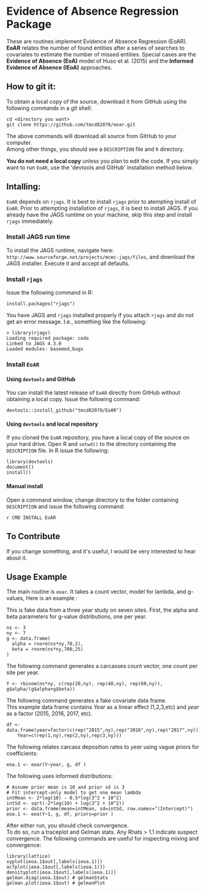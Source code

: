 # Evidence of Absence Regression Package

These are routines implement Evidence of Absence Regression (EoAR). 
**EoAR** relates the number of found entities after a series of
searches to covariates to estimate the number of missed entities. 
Special cases are 
the **Evidence of Absence (EoA)** model of Huso et al. (2015) and the
**Informed Evidence of Absence (IEoA)** approaches.

## How to git it:

To obtain a local copy of the source, download it from GitHub using the following 
commands in a git shell: 
```
cd <directory you want>  
git clone https://github.com/tmcd82070/eoar.git  
```

The above commands will download all source from GitHub to your computer.  
Among other things, 
you should see a `DESCRIPTION` file and `R` directory.  

**You do not need a local copy** unless you plan to edit the code.  If you 
simply want to run `EoAR`, use the 'devtools and GitHub' installation method below. 


## Intalling:

`EoAR` depends on `rjags`.  It is best to install `rjags` prior to 
atempting install of `EoAR`.  Prior to attempting installation of 
`rjags`, it is best to install JAGS.  If you already have the 
JAGS runtime on your machine, skip this step and install 
`rjags` immediately. 

### Install JAGS run time

To install the JAGS 
runtime, navigate here: 
`http://www.sourceforge.net/projects/mcmc-jags/files`, and 
download the JAGS installer. Execute it and accept all defaults. 

### Install `rjags`
Issue the following command in R:
```
install.packages("rjags")
```

You have JAGS and `rjags` installed properly if you attach `rjags` and 
do not get an error message.  I.e., something like the following:
```
> library(rjags)
Loading required package: coda
Linked to JAGS 4.3.0
Loaded modules: basemod,bugs
```

### Install `EoAR`

#### Using `devtools` and GitHub

You can install the latest release of `EoAR` directly from GitHub without 
obtaining a local copy.  Issue the following command:
```
devtools::install_github("tmcd82070/EoAR")
```

#### Using `devtools` and local repository

If you cloned the `EoAR` repository, you have a local copy of the source on your
hard drive.  Open R and `setwd()` to the directory containing the `DESCRIPTION` file. In R issue the following:
```
library(devtools)  
document()  
install()   
```

#### Manual install

Open a command window, change directory to the folder containing `DESCRIPTION` and issue 
the following command: 
```
r CMD INSTALL EoAR
```

## To Contribute

If you change something, and it's useful, I would be very interested to hear about it. 

## Usage Example

The main routine is `eoar`.  It takes a count vector, model for lambda, and g-values, 
Here is an example : 

This is fake data from a three year study on seven sites.  First, the 
alpha and beta parameters for g-value distributions, one per year.   
```
ns <- 3  
ny <- 7  
g <- data.frame(  
  alpha = rnorm(ns*ny,70,2),  
  beta = rnorm(ns*ny,700,25)  
)
```

The following command generates a carcasses count vector, one count per site per year.  
```
Y <- rbinom(ns*ny, c(rep(20,ny), rep(40,ny), rep(60,ny)), g$alpha/(g$alpha+g$beta))
```

The following command generates a fake covariate data frame.  
This example data frame contains *Year* as a linear 
effect (1,2,3,etc) and *year* as a factor (2015, 2016, 2017, etc).  

```
df <- data.frame(year=factor(c(rep("2015",ny),rep("2016",ny),rep("2017",ny))),  
    Year=c(rep(1,ny),rep(2,ny),rep(3,ny)))
```

The following relates carcass deposition rates to *year* using 
vague priors for coefficients:     
```
eoa.1 <- eoar(Y~year, g, df )
```
The following uses informed distributions:

```
# Assume prior mean is 10 and prior sd is 3  
# Fit intercept-only model to get one mean lambda   
intMean <- 2*log(10) - 0.5*log(3^2 + 10^2)  
intSd <- sqrt(-2*log(10) + log(3^2 + 10^2))  
prior <- data.frame(mean=intMean, sd=intSd, row.names="(Intercept)")  
eoa.1 <- eoa(Y~1, g, df, priors=prior )  
```

After either run, you should check convergence.  
To do so, run a traceplot and Gelman stats.  Any Rhats > 1.1 indicate suspect 
convergence. The following commands are useful for inspecting 
mixing and convergence:
```
library(lattice)
xyplot(ieoa.1$out[,labels(ieoa.1)])
acfplot(ieoa.1$out[,labels(ieoa.1)])   
densityplot(ieoa.1$out[,labels(ieoa.1)])  
gelman.diag(ieoa.1$out) # gelmanStats  
gelman.plot(ieoa.1$out) # gelmanPlot  
```
